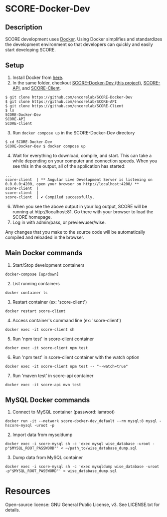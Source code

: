 # SCORE-Docker-Dev

## Description
SCORE development uses [Docker](https://www.docker.com/). Using Docker simplifies and standardizes the development environment so that developers can quickly and easily start developing SCORE.

## Setup
1. Install Docker from [here](https://www.docker.com/products/docker-desktop).
2. In the same folder, checkout [SCORE-Docker-Dev (this project)](https://github.com/encorelab/SCORE-Docker-Dev), [SCORE-API](https://github.com/encorelab/SCORE-API), and [SCORE-Client](https://github.com/encorelab/SCORE-Client).
```
$ git clone https://github.com/encorelab/SCORE-Docker-Dev
$ git clone https://github.com/encorelab/SCORE-API
$ git clone https://github.com/encorelab/SCORE-Client
$ ls
SCORE-Docker-Dev
SCORE-API
SCORE-Client
```
3. Run ```docker compose up``` in the SCORE-Docker-Dev directory
```
$ cd SCORE-Docker-Dev
SCORE-Docker-Dev $ docker compose up
```
4. Wait for everything to download, compile, and start. This can take a while depending on your computer and connection speeds. When you see this in the output, all of the application has started:
```
...
score-client  | ** Angular Live Development Server is listening on 0.0.0.0:4200, open your browser on http://localhost:4200/ **
score-client  | 
score-client  | 
score-client  | ✔ Compiled successfully.
```
6. When you see the above output in your log output, SCORE will be running at http://localhost:81. Go there with your browser to load the SCORE homepage.
7. Log in with admin/pass, or previewuser/wise.

Any changes that you make to the source code will be automatically compiled and reloaded in the browser. 

## Main Docker commands
1. Start/Stop development containers
```
docker-compose [up/down]
```
2. List running containers
```
docker container ls
```
3. Restart container (ex: 'score-client')
```
docker restart score-client
```
4. Access container's command line (ex: 'score-client')
```
docker exec -it score-client sh
```
5. Run 'npm test' in score-client container
```
docker exec -it score-client npm test
```
6. Run 'npm test' in score-client container with the watch option
```
docker exec -it score-client npm test -- "--watch=true"
```
7. Run 'maven test' in score-api container
```
docker exec -it score-api mvn test
```

## MySQL Docker commands
1. Connect to MySQL container (password: iamroot)
```
docker run -it --network score-docker-dev_default --rm mysql:8 mysql -hscore-mysql -uroot -p 
```
2. Import data from mysqldump
```
docker exec -i score-mysql sh -c 'exec mysql wise_database -uroot -p"$MYSQL_ROOT_PASSWORD"' < ~/path_to/wise_database_dump.sql
```
3. Dump data from MySQL container
```
docker exec -i score-mysql sh -c 'exec mysqldump wise_database -uroot -p"$MYSQL_ROOT_PASSWORD"' > wise_database_dump.sql
```

# Resources

Open-source license: GNU General Public License, v3.  See LICENSE.txt for details.
